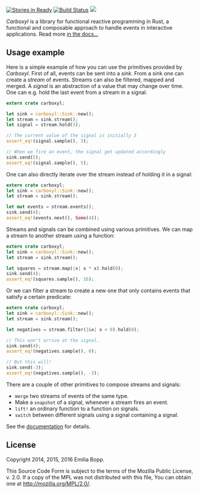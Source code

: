 [![Stories in Ready](https://badge.waffle.io/aepsil0n/carboxyl.png?label=ready&title=Ready)](https://waffle.io/aepsil0n/carboxyl)
[![Build Status](https://img.shields.io/travis/aepsil0n/carboxyl.svg)](https://travis-ci.org/aepsil0n/carboxyl)
[![](https://img.shields.io/crates/v/carboxyl.svg)](https://crates.io/crates/carboxyl)

*Carboxyl* is a library for functional reactive programming in Rust, a
functional and composable approach to handle events in interactive
applications. Read more [in the docs…][docs]

[docs]: https://aepsil0n.github.io/carboxyl/


## Usage example

Here is a simple example of how you can use the primitives provided by
*Carboxyl*. First of all, events can be sent into a *sink*. From a sink one can
create a *stream* of events. Streams can also be filtered, mapped and merged. A
*signal* is an abstraction of a value that may change over time. One can e.g.
hold the last event from a stream in a signal.

```rust
extern crate carboxyl;

let sink = carboxyl::Sink::new();
let stream = sink.stream();
let signal = stream.hold(3);

// The current value of the signal is initially 3
assert_eq!(signal.sample(), 3);

// When we fire an event, the signal get updated accordingly
sink.send(5);
assert_eq!(signal.sample(), 5);
```

One can also directly iterate over the stream instead of holding it in a
signal:

```rust
extern crate carboxyl;
let sink = carboxyl::Sink::new();
let stream = sink.stream();

let mut events = stream.events();
sink.send(4);
assert_eq!(events.next(), Some(4));
```

Streams and signals can be combined using various primitives. We can map a
stream to another stream using a function:

```rust
extern crate carboxyl;
let sink = carboxyl::Sink::new();
let stream = sink.stream();

let squares = stream.map(|x| x * x).hold(0);
sink.send(4);
assert_eq!(squares.sample(), 16);
```

Or we can filter a stream to create a new one that only contains events that
satisfy a certain predicate:

```rust
extern crate carboxyl;
let sink = carboxyl::Sink::new();
let stream = sink.stream();

let negatives = stream.filter(|&x| x < 0).hold(0);

// This won't arrive at the signal.
sink.send(4);
assert_eq!(negatives.sample(), 0);

// But this will!
sink.send(-3);
assert_eq!(negatives.sample(), -3);
```

There are a couple of other primitives to compose streams and signals:

- `merge` two streams of events of the same type.
- Make a `snapshot` of a signal, whenever a stream fires an event.
- `lift!` an ordinary function to a function on signals.
- `switch` between different signals using a signal containing a signal.

See the [documentation][docs] for details.


## License

Copyright 2014, 2015, 2016 Emilia Bopp.

This Source Code Form is subject to the terms of the Mozilla Public
License, v. 2.0. If a copy of the MPL was not distributed with this
file, You can obtain one at http://mozilla.org/MPL/2.0/.
